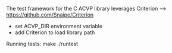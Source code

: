 The test framework for the C ACVP library leverages Criterion --> https://github.com/Snaipe/Criterion

- set ACVP_DIR environment variable
- add Criterion to load library path

Running tests:
make
./runtest